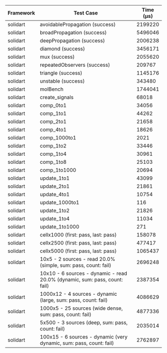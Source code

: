 | Framework | Test Case | Time (μs) |
| --- | --- | --- |
| solidart | avoidablePropagation (success) | 2199220 |
| solidart | broadPropagation (success) | 5496046 |
| solidart | deepPropagation (success) | 2006238 |
| solidart | diamond (success) | 3456171 |
| solidart | mux (success) | 2055620 |
| solidart | repeatedObservers (success) | 209767 |
| solidart | triangle (success) | 1145176 |
| solidart | unstable (success) | 343480 |
| solidart | molBench | 1744041 |
| solidart | create_signals | 68018 |
| solidart | comp_0to1 | 34056 |
| solidart | comp_1to1 | 44262 |
| solidart | comp_2to1 | 21658 |
| solidart | comp_4to1 | 18626 |
| solidart | comp_1000to1 | 2021 |
| solidart | comp_1to2 | 33446 |
| solidart | comp_1to4 | 30961 |
| solidart | comp_1to8 | 25103 |
| solidart | comp_1to1000 | 20694 |
| solidart | update_1to1 | 43099 |
| solidart | update_2to1 | 21861 |
| solidart | update_4to1 | 10754 |
| solidart | update_1000to1 | 116 |
| solidart | update_1to2 | 21826 |
| solidart | update_1to4 | 11034 |
| solidart | update_1to1000 | 271 |
| solidart | cellx1000 (first: pass, last: pass) | 158078 |
| solidart | cellx2500 (first: pass, last: pass) | 477417 |
| solidart | cellx5000 (first: pass, last: pass) | 1065437 |
| solidart | 10x5 - 2 sources - read 20.0% (simple, sum: pass, count: fail) | 2696248 |
| solidart | 10x10 - 6 sources - dynamic - read 20.0% (dynamic, sum: pass, count: fail) | 2387354 |
| solidart | 1000x12 - 4 sources - dynamic (large, sum: pass, count: fail) | 4086629 |
| solidart | 1000x5 - 25 sources (wide dense, sum: pass, count: fail) | 4877336 |
| solidart | 5x500 - 3 sources (deep, sum: pass, count: fail) | 2035014 |
| solidart | 100x15 - 6 sources - dynamic (very dynamic, sum: pass, count: fail) | 2762897 |

